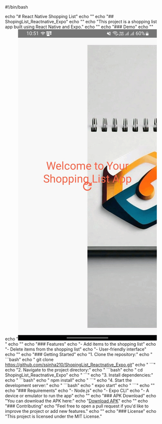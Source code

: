 #!/bin/bash

echo "# React Native Shopping List"
echo ""
echo "## ShopingList_Reactnative_Expo"
echo ""
echo "This project is a shopping list app built using React Native and Expo."
echo ""
echo "### Demo"
echo ""
echo "![Demo GIF](https://github.com/ssinha210/ShopingList_Reactnative_Expo/blob/main/assets/ezgif-4-1d79a5646d.gif)"
echo ""
echo "### Features"
echo "- Add items to the shopping list"
echo "- Delete items from the shopping list"
echo "- User-friendly interface"
echo ""
echo "### Getting Started"
echo "1. Clone the repository:"
echo "   \`\`\`bash"
echo "   git clone https://github.com/ssinha210/ShopingList_Reactnative_Expo.git"
echo "   \`\`\`"
echo "2. Navigate to the project directory:"
echo "   \`\`\`bash"
echo "   cd ShopingList_Reactnative_Expo"
echo "   \`\`\`"
echo "3. Install dependencies:"
echo "   \`\`\`bash"
echo "   npm install"
echo "   \`\`\`"
echo "4. Start the development server:"
echo "   \`\`\`bash"
echo "   expo start"
echo "   \`\`\`"
echo ""
echo "### Requirements"
echo "- Node.js"
echo "- Expo CLI"
echo "- A device or emulator to run the app"
echo ""
echo "### APK Download"
echo "You can download the APK here:"
echo "[Download APK](https://drive.google.com/file/d/17Lvfdod5Z7r56o1FXYHS5aalpq5VOIj_/view?usp=drivesdk)"
echo ""
echo "### Contributing"
echo "Feel free to open a pull request if you'd like to improve the project or add new features."
echo ""
echo "### License"
echo "This project is licensed under the MIT License."
